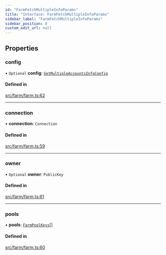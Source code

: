 ```yaml
---
id: "FarmFetchMultipleInfoParams"
title: "Interface: FarmFetchMultipleInfoParams"
sidebar_label: "FarmFetchMultipleInfoParams"
sidebar_position: 0
custom_edit_url: null
---
```


## Properties

### config

• `Optional` **config**: [`GetMultipleAccountsInfoConfig`](GetMultipleAccountsInfoConfig.md)

#### Defined in

[src/farm/farm.ts:62](https://github.com/alpha-defi/raydium-sdk/blob/7094668/src/farm/farm.ts#L62)

___

### connection

• **connection**: `Connection`

#### Defined in

[src/farm/farm.ts:59](https://github.com/alpha-defi/raydium-sdk/blob/7094668/src/farm/farm.ts#L59)

___

### owner

• `Optional` **owner**: `PublicKey`

#### Defined in

[src/farm/farm.ts:61](https://github.com/alpha-defi/raydium-sdk/blob/7094668/src/farm/farm.ts#L61)

___

### pools

• **pools**: [`FarmPoolKeys`](../modules.md#farmpoolkeys)[]

#### Defined in

[src/farm/farm.ts:60](https://github.com/alpha-defi/raydium-sdk/blob/7094668/src/farm/farm.ts#L60)
